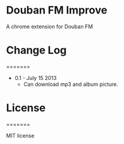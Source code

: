 Douban FM Improve
========

A chrome extension for Douban FM

Change Log
=======
=======

- 0.1 - July 15 2013
    - Can download mp3 and album picture.

License
=======
=======

MIT license

